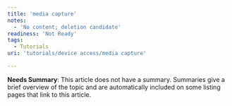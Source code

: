 ```yaml
---
title: 'media capture'
notes:
  - 'No content; deletion candidate'
readiness: 'Not Ready'
tags:
  - Tutorials
uri: 'tutorials/device access/media capture'

---
```

**Needs Summary**: This article does not have a summary. Summaries give a brief overview of the topic and are automatically included on some listing pages that link to this article.

